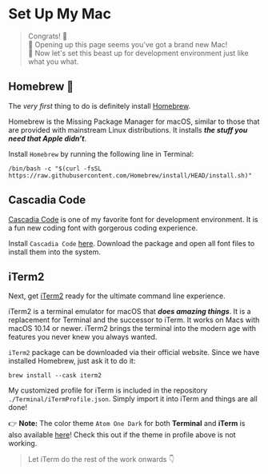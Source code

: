 # Set Up My Mac

> Congrats! 👏 \
> 🎊 Opening up this page seems you've got a brand new Mac! \
> 🥳 Now let's set this beast up for development environment just like what you what.

## Homebrew 🍺
The _very first_ thing to do is definitely install [Homebrew](https://brew.sh).

Homebrew is the Missing Package Manager for macOS, similar to those that are provided with mainstream Linux distributions. It installs **_the stuff you need that Apple didn’t_**.

Install `Homebrew` by running the following line in Terminal:
```
/bin/bash -c "$(curl -fsSL https://raw.githubusercontent.com/Homebrew/install/HEAD/install.sh)"
```


## Cascadia Code
[Cascadia Code](https://github.com/microsoft/cascadia-code.git) is one of my favorite font for development environment. It is a fun new coding font with gorgerous coding experience.

Install `Cascadia Code` [here](https://github.com/microsoft/cascadia-code/releases). Download the package and open all font files to install them into the system.


## iTerm2
Next, get [iTerm2](https://iterm2.com) ready for the ultimate command line experience.

iTerm2 is a terminal emulator for macOS that **_does amazing things_**. It is a replacement for Terminal and the successor to iTerm. It works on Macs with macOS 10.14 or newer. iTerm2 brings the terminal into the modern age with features you never knew you always wanted.

`iTerm2` package can be downloaded via their official website. Since we have installed Homebrew, just ask it to do it:
```
brew install --cask iterm2
```

My customized profile for iTerm is included in the repository `./Terminal/iTermProfile.json`. Simply import it into iTerm and things are all done!

👉 __Note:__ The color theme `Atom One Dark` for both __Terminal__ and __iTerm__ is also available [here](./Terminal/Atom%20One%20Dark%20Theme%20for%20Terminal/)! Check this out if the theme in profile above is not working.

> Let iTerm do the rest of the work onwards 👇

